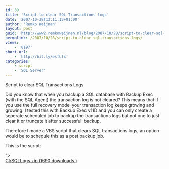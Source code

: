 ```yaml
---
id: 39
title: 'Script to clear SQL Transactions logs'
date: '2007-10-28T13:11:15+01:00'
author: 'Remko Weijnen'
layout: post
guid: 'http://www2.remkoweijnen.nl/blog/2007/10/28/script-to-clear-sql-transactions-logs/'
permalink: /2007/10/28/script-to-clear-sql-transactions-logs/
views:
    - '8197'
short-url:
    - 'http://bit.ly/esfLfx'
categories:
    - script
    - 'SQL Server'
---
```


Script to clear SQL Transactions Logs

Did you know that when you backup a SQL database with Backup Exec (with the SQL Agent) the transaction log is not cleared? This means that if you use the full recovery model your transaction log keeps growing and growing. I tested this with Backup Exec v11D and you can only create a seperate scheduled job to backup the transactions logs but not one to just clear it or truncate it after successfull backup.

Therefore I made a VBS script that clears SQL transactions logs, an option would be to schedule this as a post backup job.

This is the script:

  
“&gt;  
[ ClrSQLLogs.zip (1690 downloads ) ](http://192.168.40.25:8081/download/clrsqllogs-zip/?tmstv=1726048918 "Version 1.0")